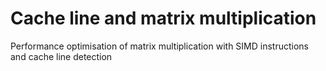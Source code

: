Cache line and matrix multiplication
=========

Performance optimisation of matrix multiplication with SIMD instructions and cache line detection 
